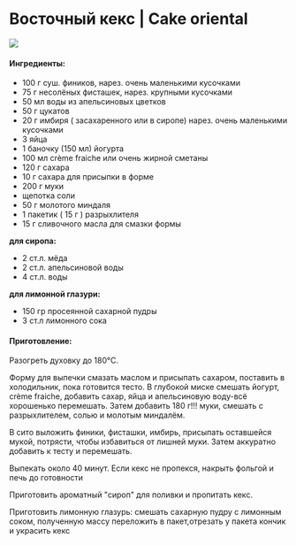 # Восточный кекс \| Cake oriental

![](https://s-media-cache-ak0.pinimg.com/564x/e9/51/82/e951824f5b9fa0cdc0c2370e1c170ddb.jpg)

#### Ингредиенты:

* 100 г суш. фиников, нарез. очень маленькими кусочками 
* 75 г несолёных фисташек, нарез. крупными кусочками 
* 50 мл воды из апельсиновых цветков 
* 50 г цукатов
* 20 г имбиря \( засахаренного или в сиропе\) нарез. очень маленькими кусочками 
* 3 яйца 
* 1 баночку \(150 мл\) йогурта 
* 100 мл crème fraiche или очень жирной сметаны 
* 120 г сахара 
* 10 г сахара для присыпки в форме 
* 200 г муки 
* щепотка соли 
* 50 г молотого миндаля 
* 1 пакетик \( 15 г \) разрыхлителя 
* 15 г сливочного масла для смазки формы 

**для сиропа:**

* 2 ст.л. мёда 
* 2 ст.л. апельсиновой воды 
* 4 ст.л. воды 

**для лимонной глазури:**

* 150 гр просеянной сахарной пудры
* 3 ст.л лимонного сока

#### Приготовление:

Разогреть духовку до 180°C.

Форму для выпечки смазать маслом и присыпать сахаром, поставить в холодильник, пока готовится тесто. В глубокой миске смешать йогурт, crème fraiche, добавить сахар, яйца и апельсиновую воду-всё хорошенько перемешать. Затем добавить 180 г!!! муки, смешать с разрыхлителем, солью и молотым миндалём.

В сито выложить финики, фисташки, имбирь, присыпать оставшейся мукой, потрясти, чтобы избавиться от лишней муки. Затем аккуратно добавить к тесту и перемешать.

Выпекать около 40 минут. Если кекс не пропекся, накрыть фольгой и печь до готовности

Приготовить ароматный "сироп" для поливки и пропитать кекс.

Приготовить лимонную глазурь: смешать сахарную пудру с лимонным соком, полученную массу переложить в пакет,отрезать у пакета кончик и украсить кекс

